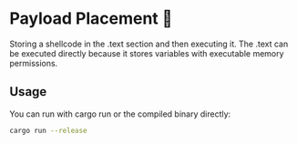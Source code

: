 # Payload Placement 🦀

Storing a shellcode in the .text section and then executing it.
The .text can be executed directly because it stores variables with executable memory permissions.

## Usage 

You can run with cargo run or the compiled binary directly:
```sh
cargo run --release
```
